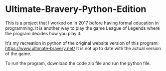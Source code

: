 # Ultimate-Bravery-Python-Edition

This is a project that I worked on in 2017 before having formal education in programming.
It is another way to play the game League of Legends where the program decides how you play it.

It's my recreation in python of the original website version of this program: https://www.ultimate-bravery.net/
It is not up to date with the actual version of the game.

To run the program, download the code zip file and run the python file. 
